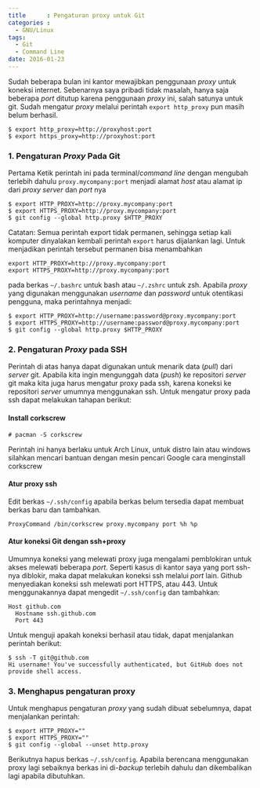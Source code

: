 ```yaml
---
title      : Pengaturan proxy untuk Git
categories :
  - GNU/Linux
tags:
  - Git
  - Command Line
date: 2016-01-23
---
```


Sudah beberapa bulan ini kantor mewajibkan penggunaan _proxy_ untuk koneksi
internet. Sebenarnya saya pribadi tidak masalah, hanya saja beberapa _port_
ditutup karena penggunaan _proxy_ ini, salah satunya untuk git. Sudah mengatur
_proxy_ melalui perintah `export http_proxy` pun masih belum berhasil.

```
$ export http_proxy=http://proxyhost:port
$ export https_proxy=http://proxyhost:port
```

<!--more-->

### 1. Pengaturan _Proxy_ Pada Git

Pertama Ketik perintah ini pada terminal/_command line_ dengan mengubah
terlebih dahulu `proxy.mycompany:port` menjadi alamat _host_ atau alamat ip
dari _proxy server_ dan _port_ nya

```
$ export HTTP_PROXY=http://proxy.mycompany:port
$ export HTTPS_PROXY=http://proxy.mycompany:port
$ git config --global http.proxy $HTTP_PROXY
```

Catatan: Semua perintah export tidak permanen, sehingga setiap kali
komputer dinyalakan kembali perintah `export` harus dijalankan lagi.
Untuk menjadikan perintah tersebut permanen bisa menambahkan

```
export HTTP_PROXY=http://proxy.mycompany:port
export HTTPS_PROXY=http://proxy.mycompany:port
```

pada berkas `~/.bashrc` untuk bash atau `~/.zshrc` untuk zsh. Apabila
_proxy_ yang digunakan menggunakan _username_ dan _password_ untuk
otentikasi pengguna, maka perintahnya menjadi:

```
$ export HTTP_PROXY=http://username:password@proxy.mycompany:port
$ export HTTPS_PROXY=http://username:password@proxy.mycompany:port
$ git config --global http.proxy $HTTP_PROXY
```

### 2. Pengaturan _Proxy_ pada SSH

Perintah di atas hanya dapat digunakan untuk menarik data (_pull_) dari
_server_ git. Apabila kita ingin mengunggah data (_push_) ke repositori
_server_ git maka kita juga harus mengatur proxy pada ssh, karena
koneksi ke repositori _server_ umumnya menggunakan ssh. Untuk mengatur
proxy pada ssh dapat melakukan tahapan berikut:

#### Install corkscrew

```
# pacman -S corkscrew
```

Perintah ini hanya berlaku untuk Arch Linux, untuk distro lain atau
windows silahkan mencari bantuan dengan mesin pencari Google cara
menginstall corkscrew

#### Atur proxy ssh
Edit berkas `~/.ssh/config` apabila berkas belum tersedia dapat
membuat berkas baru dan tambahkan.

```
ProxyCommand /bin/corkscrew proxy.mycompany port %h %p
```

#### Atur koneksi Git dengan ssh+proxy

Umumnya koneksi yang melewati proxy juga mengalami pemblokiran untuk
akses melewati beberapa _port_. Seperti kasus di kantor saya yang port
ssh-nya diblokir, maka dapat melakukan koneksi ssh melalui _port_ lain.
Github menyediakan koneksi ssh melewati port HTTPS, atau 443. Untuk
menggunakannya dapat mengedit `~/.ssh/config` dan tambahkan:

```
Host github.com
  Hostname ssh.github.com
  Port 443
```

Untuk menguji apakah koneksi berhasil atau tidak, dapat menjalankan
perintah berikut:

```
$ ssh -T git@github.com
Hi username! You've successfully authenticated, but GitHub does not
provide shell access.
```

### 3. Menghapus pengaturan proxy
Untuk menghapus pengaturan _proxy_ yang sudah dibuat sebelumnya, dapat
menjalankan perintah:

```
$ export HTTP_PROXY=""
$ export HTTPS_PROXY=""
$ git config --global --unset http.proxy
```

Berikutnya hapus berkas `~/.ssh/config`. Apabila berencana menggunakan
proxy lagi sebaiknya berkas ini di-_backup_ terlebih dahulu dan
dikembalikan lagi apabila dibutuhkan.
